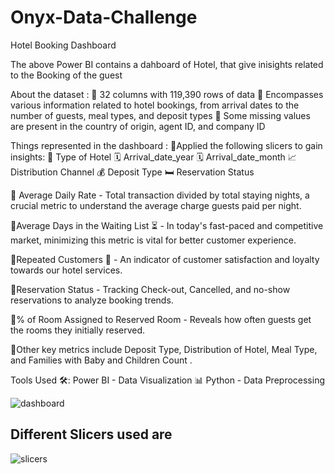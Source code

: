# Onyx-Data-Challenge
Hotel Booking Dashboard

The above Power BI contains a dahboard of Hotel, that give inisights related to the Booking of the guest

About the dataset :
📍 32 columns with 119,390 rows of data
📍 Encompasses various information related to hotel bookings, from arrival dates to the number of guests, meal types, and deposit types
📍 Some missing values are present in the country of origin, agent ID, and company ID

Things represented in the dashboard :
📍Applied the following slicers to gain insights:
🏨 Type of Hotel
🗓️ Arrival_date_year
🗓️ Arrival_date_month
📈 Distribution Channel
💰 Deposit Type
🛏️ Reservation Status

📍 Average Daily Rate - Total transaction divided by total staying nights, a crucial metric to understand the average charge guests paid per night.

📍Average Days in the Waiting List ⏳ - In today's fast-paced and competitive market, minimizing this metric is vital for better customer experience.

📍Repeated Customers 🔄 - An indicator of customer satisfaction and loyalty towards our hotel services.

📍Reservation Status - Tracking Check-out, Cancelled, and no-show reservations to analyze booking trends.

📍% of Room Assigned to Reserved Room - Reveals how often guests get the rooms they initially reserved.

📍Other key metrics include Deposit Type, Distribution of Hotel, Meal Type, and Families with Baby and Children Count .

Tools Used 🛠️:
Power BI - Data Visualization 📊
Python - Data Preprocessing



![dashboard](https://github.com/Krishna1Gupta/Onyx-Data-Challenge/assets/124741675/940dade5-05a5-4dca-af91-fe12bb935e2e)

## Different Slicers used are

![slicers](https://github.com/Krishna1Gupta/Onyx-Data-Challenge/assets/124741675/36c5767c-130c-4656-acbf-965dc19fcc21)


